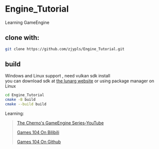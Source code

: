 # Engine_Tutorial
Learning GameEngine  
## clone with:  
```sh
git clone https://github.com/zjypls/Engine_Tutorial.git
```
## build 
Windows and Linux support , need vulkan sdk install  
you can download sdk at [the lunarg website](https://vulkan.lunarg.com/) or using package manager on Linux
```sh
cd Engine_Tutorial
cmake -B build
cmake --build build
```
Learning:  
>[The Cherno's GameEngine Series-YouTube](https://www.youtube.com/playlist?list=PLlrATfBNZ98dC-V-N3m0Go4deliWHPFwT)
>
>[Games 104 On Bilibili](https://www.bilibili.com/video/BV1oU4y1R7Km)
>
>[Games 104 On Github](https://github.com/BoomingTech/Piccolo)
>
